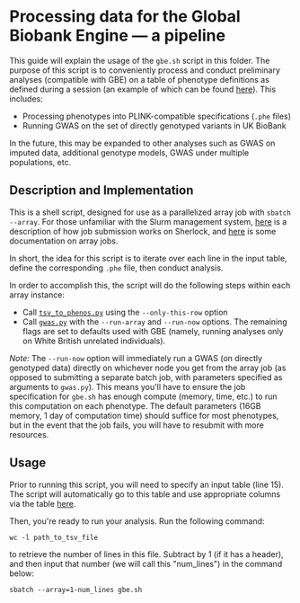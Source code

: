 # Processing data for the Global Biobank Engine — a pipeline

This guide will explain the usage of the `gbe.sh` script in this folder. The purpose of this script is to conveniently process and conduct preliminary analyses (compatible with GBE) on a table of phenotype definitions as defined during a session (an example of which can be found [here](https://github.com/rivas-lab/ukbb-tools/blob/master/phenotyping/example_phenotyping_session.tsv)). This includes:

 - Processing phenotypes into PLINK-compatible specifications (`.phe` files)
 - Running GWAS on the set of directly genotyped variants in UK BioBank

In the future, this may be expanded to other analyses such as GWAS on imputed data, additional genotype models, GWAS under multiple populations, etc.

## Description and Implementation

This is a shell script, designed for use as a parallelized array job with `sbatch --array`. For those unfamiliar with the Slurm management system, [here](https://www.sherlock.stanford.edu/docs/user-guide/running-jobs/) is a description of how job submission works on Sherlock, and [here](https://slurm.schedmd.com/job_array.html) is some documentation on array jobs.

In short, the idea for this script is to iterate over each line in the input table, define the corresponding `.phe` file, then conduct analysis. 

In order to accomplish this, the script will do the following steps within each array instance:

 - Call [`tsv_to_phenos.py`](https://github.com/rivas-lab/ukbb-tools/blob/master/phenotyping/scripts/tsv_to_phenos.py) using the `--only-this-row` option
 - Call [`gwas.py`](https://github.com/rivas-lab/ukbb-tools/blob/master/gwas/gwas.py) with the `--run-array` and `--run-now` options. The remaining flags are set to defaults used with GBE (namely, running analyses only on White British unrelated individuals).
 
_Note:_ The `--run-now` option will immediately run a GWAS (on directly genotyped data) directly on whichever node you get from the array job (as opposed to submitting a separate batch job, with parameters specified as arguments to `gwas.py`). This means you'll have to ensure the job specification for `gbe.sh` has enough compute (memory, time, etc.) to run this computation on each phenotype. The default parameters (16GB memory, 1 day of computation time) should suffice for most phenotypes, but in the event that the job fails, you will have to resubmit with more resources.

## Usage

Prior to running this script, you will need to specify an input table (line 15). The script will automatically go to this table and use appropriate columns via the table [here](https://docs.google.com/spreadsheets/d/1d4w4A8takvPxpHoUFXoNjj3a3QZLc-oHQiMaA5eElRg/edit?usp=sharing).

Then, you're ready to run your analysis. Run the following command:

`wc -l path_to_tsv_file`

to retrieve the number of lines in this file. Subtract by 1 (if it has a header), and then input that number (we will call this "num_lines") in the command below:

`sbatch --array=1-num_lines gbe.sh`
